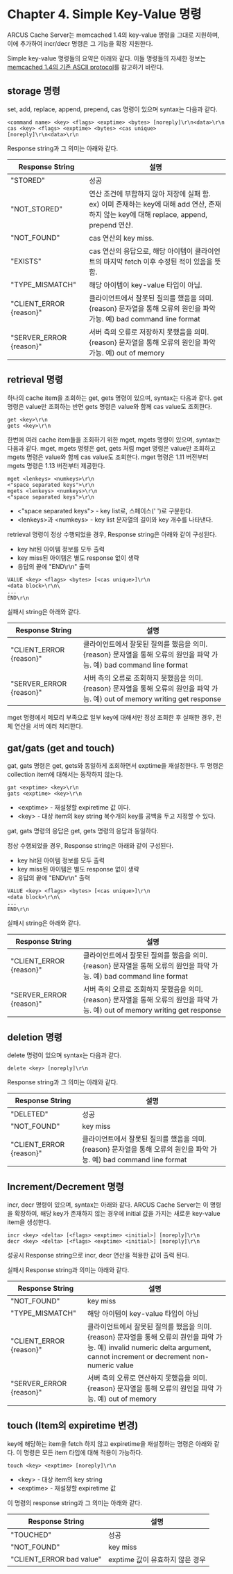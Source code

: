 # Chapter 4. Simple Key-Value 명령

ARCUS Cache Server는 memcached 1.4의 key-value 명령을 그대로 지원하며,
이에 추가하여 incr/decr 명령은 그 기능을 확장 지원한다.

Simple key-value 명령들의 요약은 아래와 같다.
이들 명령들의 자세한 정보는 [memcached 1.4의 기존 ASCII protocol](https://github.com/naver/arcus-memcached/blob/master/doc/protocol.txt)를 참고하기 바란다.

## storage 명령

set, add, replace, append, prepend, cas 명령이 있으며 syntax는 다음과 같다.

```
<command name> <key> <flags> <exptime> <bytes> [noreply]\r\n<data>\r\n
cas <key> <flags> <exptime> <bytes> <cas unique> [noreply]\r\n<data>\r\n
```

Response string과 그 의미는 아래와 같다.

| Response String         | 설명                     |
|-------------------------|------------------------ |
| "STORED"                | 성공
| "NOT_STORED"            | 연산 조건에 부합하지 않아 저장에 실패 함. ex) 이미 존재하는 key에 대해 add 연산,  존재하지 않는 key에 대해 replace, append, prepend 연산.
| "NOT_FOUND"             | cas 연산의 key miss.
| "EXISTS"                | cas 연산의 응답으로, 해당 아이템이 클라이언트의 마지막 fetch 이후 수정된 적이 있음을 뜻함.
| "TYPE_MISMATCH"         | 해당 아이템이 key-value 타입이 아님.
| "CLIENT_ERROR {reason}" | 클라이언트에서 잘못된 질의를 했음을 의미. {reason} 문자열을 통해 오류의 원인을 파악 가능. 예) bad command line format
| "SERVER_ERROR {reason}" | 서버 측의 오류로 저장하지 못했음을 의미. {reason} 문자열을 통해 오류의 원인을 파악 가능. 예) out of memory

## retrieval 명령

하나의 cache item을 조회하는 get, gets 명령이 있으며, syntax는 다음과 같다.
get 명령은 value만 조회하는 반면 gets 명령은 value와 함께 cas value도 조회한다.

```
get <key>\r\n
gets <key>\r\n
```

한번에 여러 cache item들을 조회하기 위한 mget, mgets 명령이 있으며, syntax는 다음과 같다.
mget, mgets 명령은 get, gets 처럼 mget 명령은 value만 조회하고 mgets 명령은 value와 함께 cas value도 조회한다.
mget 명령은 1.11 버전부터 mgets 명령은 1.13 버전부터 제공한다.

```
mget <lenkeys> <numkeys>\r\n
<"space separated keys">\r\n
mgets <lenkeys> <numkeys>\r\n
<"space separated keys">\r\n
```
- \<"space separated keys"\> - key list로, 스페이스(' ')로 구분한다.
- \<lenkeys\>과 \<numkeys> - key list 문자열의 길이와 key 개수를 나타낸다.

retrieval 명령이 정상 수행되었을 경우, Response string은 아래와 같이 구성된다.

- key hit된 아이템 정보를 모두 출력
- key miss된 아이템은 별도 response 없이 생략
- 응답의 끝에 "END\r\n" 출력

```
VALUE <key> <flags> <bytes> [<cas unique>]\r\n
<data block>\r\n\
...
END\r\n
```

실패시 string은 아래와 같다.


| Response String         | 설명                     |
|-------------------------|------------------------ |
| "CLIENT_ERROR {reason}" | 클라이언트에서 잘못된 질의를 했음을 의미. {reason} 문자열을 통해 오류의 원인을 파악 가능. 예) bad command line format
| "SERVER_ERROR {reason}" | 서버 측의 오류로 조회하지 못했음을 의미. {reason} 문자열을 통해 오류의 원인을 파악 가능. 예) out of memory writing get response

mget 명령에서 메모리 부족으로 일부 key에 대해서만 정상 조회한 후 실패한 경우, 전체 연산을 서버 에러 처리한다.

## gat/gats (get and touch)

gat, gats 명령은 get, gets와 동일하게 조회하면서 exptime을 재설정한다.
두 명령은 collection item에 대해서는 동작하지 않는다.

```
gat <exptime> <key>\r\n
gats <exptime> <key>\r\n
```

- \<exptime\> - 재설정할 expiretime 값 이다.
- \<key\> - 대상 item의 key string 복수개의 key를 공백을 두고 지정할 수 있다.

gat, gats 명령의 응답은 get, gets 명령의 응답과 동일하다.

정상 수행되었을 경우, Response string은 아래와 같이 구성된다.

- key hit된 아이템 정보를 모두 출력
- key miss된 아이템은 별도 response 없이 생략
- 응답의 끝에 "END\r\n" 출력

```
VALUE <key> <flags> <bytes> [<cas unique>]\r\n
<data block>\r\n\
...
END\r\n
```

실패시 string은 아래와 같다.

| Response String         | 설명                     |
|-------------------------|------------------------ |
| "CLIENT_ERROR {reason}" | 클라이언트에서 잘못된 질의를 했음을 의미. {reason} 문자열을 통해 오류의 원인을 파악 가능. 예) bad command line format
| "SERVER_ERROR {reason}" | 서버 측의 오류로 조회하지 못했음을 의미. {reason} 문자열을 통해 오류의 원인을 파악 가능. 예) out of memory writing get response

## deletion 명령

delete 명령이 있으며 syntax는 다음과 같다.

```
delete <key> [noreply]\r\n
```

Response string과 그 의미는 아래와 같다.

| Response String         | 설명                     |
|-------------------------|------------------------ |
| "DELETED"               | 성공
| "NOT_FOUND"             | key miss
| "CLIENT_ERROR {reason}" | 클라이언트에서 잘못된 질의를 했음을 의미. {reason} 문자열을 통해 오류의 원인을 파악 가능. 예) bad command line format

## Increment/Decrement 명령

incr, decr 명령이 있으며, syntax는 아래와 같다.
ARCUS Cache Server는 이 명령을 확장하여,
해당 key가 존재하지 않는 경우에 initial 값을 가지는 새로운 key-value item을 생성한다.

```
incr <key> <delta> [<flags> <exptime> <initial>] [noreply]\r\n
decr <key> <delta> [<flags> <exptime> <initial>] [noreply]\r\n
```

성공시 Response string으로 incr, decr 연산을 적용한 값이 출력 된다.

실패시 Response string과 의미는 아래와 같다.

| Response String         | 설명                     |
|-------------------------|------------------------ |
| "NOT_FOUND"             | key miss
| "TYPE_MISMATCH"         | 해당 아이템이 key-value 타입이 아님
| "CLIENT_ERROR {reason}" | 클라이언트에서 잘못된 질의를 했음을 의미. {reason} 문자열을 통해 오류의 원인을 파악 가능. 예) invalid numeric delta argument, cannot increment or decrement non-numeric value
| "SERVER_ERROR {reason}" | 서버 측의 오류로 연산하지 못했음을 의미. {reason} 문자열을 통해 오류의 원인을 파악 가능. 예) out of memory

## touch (Item의 expiretime 변경)

key에 해당하는 item을 fetch 하지 않고 expiretime을 재설정하는 명령은 아래와 같다. 이 명령은 모든 item 타입에 대해 적용이 가능하다.

```
touch <key> <exptime> [noreply]\r\n
```

- \<key\> - 대상 item의 key string
- \<exptime\> - 재설정할 expiretime 값

이 명령의 response string과 그 의미는 아래와 같다.

| Response String          | 설명                            |
| ------------------------ | ------------------------------- |
| "TOUCHED"                | 성공                            |
| "NOT_FOUND"              | key miss                        |
| "CLIENT_ERROR bad value" | exptime 값이 유효하지 않은 경우 |
